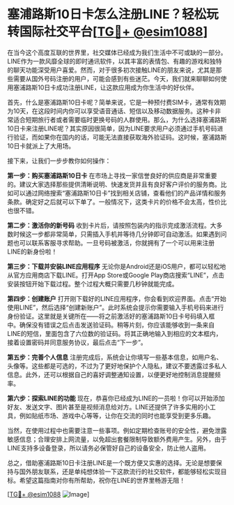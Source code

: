 # 塞浦路斯10日卡怎么注册LINE？轻松玩转国际社交平台[[TG💪+ @esim1088](https://t.me/s/esim1088)]

在当今这个高度互联的世界里，社交媒体已经成为我们生活中不可或缺的一部分。LINE作为一款风靡全球的即时通讯软件，以其丰富的表情包、有趣的游戏和独特的聊天功能深受用户喜爱。然而，对于很多初次接触LINE的朋友来说，尤其是那些需要从国外号码注册的用户，可能会感到有些迷茫。今天，我们就来聊聊如何使用塞浦路斯10日卡成功注册LINE，让这款应用成为你生活中的好伙伴。

首先，什么是塞浦路斯10日卡呢？简单来说，它是一种预付费SIM卡，通常有效期为10天，在这段时间内你可以享受语音通话、短信以及移动数据服务。这种卡非常适合短期旅行者或者需要临时更换号码的人群使用。那么，为什么选择塞浦路斯10日卡来注册LINE呢？其实原因很简单，因为LINE要求用户必须通过手机号码进行验证，而如果你在国内的话，可能无法直接获取海外验证码。这时候，塞浦路斯10日卡就派上了大用场。

接下来，让我们一步步教你如何操作：

**第一步：购买塞浦路斯10日卡**
在市场上寻找一家信誉良好的供应商是非常重要的。建议大家选择那些提供清晰说明、快速发货并且有良好客户评价的服务商。比如可以通过网络搜索“塞浦路斯10日卡”找到相关店铺，查看他们的产品详情和服务条款。确定好之后就可以下单了。一般情况下，这类卡片的价格不会太高，性价比也很不错。

**第二步：激活你的新号码**
收到卡片后，请按照包装内的指示完成激活流程。大多数时候这一步都非常简单，只需插入手机并等待几分钟即可自动激活。如果遇到问题也可以联系客服寻求帮助。一旦号码被激活，你就拥有了一个可以用来注册LINE的新身份啦！

**第三步：下载并安装LINE应用程序**
无论你是Android还是iOS用户，都可以轻松地从官方应用商店下载LINE。打开App Store或Google Play商店搜索“LINE”，点击安装按钮开始下载过程。整个过程大概只需要几秒钟就能完成。

**第四步：创建账户**
打开刚下载好的LINE应用程序，你会看到欢迎界面。点击“开始使用LINE”，然后选择“创建新账户”。此时系统会提示你需要输入手机号码来进行身份验证。这里就是关键所在——将之前激活好的塞浦路斯10日卡号码填入框中。确保没有错误之后点击发送验证码。稍等片刻，你应该能够收到一条来自LINE的短信，里面包含了六位数的验证码。将其正确地输入到相应的文本框内，接着设置密码并同意服务协议，最后点击“下一步”。

**第五步：完善个人信息**
注册完成后，系统会让你填写一些基本信息，如用户名、头像等。这些都是可选的，不过为了更好地保护个人隐私，建议不要透露过多私人信息。此外，还可以根据自己的喜好调整通知设置，以便更好地控制消息提醒频率。

**第六步：探索LINE的功能**
现在，恭喜你已经成为LINE的一员啦！你可以开始添加好友、发送文字、图片甚至是视频消息给对方。LINE还提供了许多实用的小工具，例如贴纸市场、游戏中心等等，让你在交流的同时也能享受到更多乐趣。

当然，在使用过程中也需要注意一些事项。例如定期检查账号的安全性，避免泄露敏感信息；合理安排上网流量，以免超出套餐限制导致额外费用产生。另外，由于LINE支持多设备登录，所以请务必保管好自己的设备安全，防止他人盗用。

总之，借助塞浦路斯10日卡注册LINE是一个既方便又实惠的选择。无论是想要保持与国外朋友联系，还是单纯想体验一下这款流行的社交软件，都能够轻松实现目标。希望这篇指南对你有所帮助，祝你在LINE的世界里畅游无阻！

[[TG💪+ @esim1088](https://t.me/s/esim1088) ![Image](https://i.postimg.cc/4NQfJmqS/Snipaste-2025-05-13-00-14-12.png)]